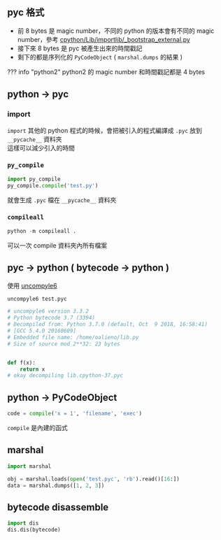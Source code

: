 ## pyc 格式

* 前 8 bytes 是 magic number，不同的 python 的版本會有不同的 magic number，參考 [cpython/Lib/importlib/_bootstrap_external.py](https://github.com/python/cpython/blob/master/Lib/importlib/_bootstrap_external.py)
* 接下來 8 bytes 是 pyc 被產生出來的時間戳記
* 剩下的都是序列化的 `PyCodeObject` ( `marshal.dumps` 的結果 )

??? info "python2"
	python2 的 magic number 和時間戳記都是 4 bytes

## python → pyc

### import

`import` 其他的 python 程式的時候，會把被引入的程式編譯成 `.pyc` 放到 `__pycache__` 資料夾  
這樣可以減少引入的時間

### `py_compile`

```python
import py_compile
py_compile.compile('test.py')
```

就會生成 `.pyc` 檔在 `__pycache__` 資料夾

### `compileall`

```python
python -m compileall .
```

可以一次 compile 資料夾內所有檔案

## pyc → python ( bytecode → python )

使用 [uncompyle6](https://github.com/rocky/python-uncompyle6/)

```bash
uncompyle6 test.pyc
```

```python
# uncompyle6 version 3.3.2
# Python bytecode 3.7 (3394)
# Decompiled from: Python 3.7.0 (default, Oct  9 2018, 16:58:41)
# [GCC 5.4.0 20160609]
# Embedded file name: /home/oalieno/lib.py
# Size of source mod 2**32: 23 bytes


def f(x):
    return x
# okay decompiling lib.cpython-37.pyc
```

## python → PyCodeObject

```python
code = compile('x = 1', 'filename', 'exec')
```

`compile` 是內建的函式

## marshal

```python
import marshal

obj = marshal.loads(open('test.pyc', 'rb').read()[16:])
data = marshal.dumps([1, 2, 3])
```

## bytecode disassemble

```python
import dis
dis.dis(bytecode)
```

[^1]:
    https://docs.python.org/3/library/dis.html
[^2]:
    http://unpyc.sourceforge.net/Opcodes.html
[^3]:
    https://kdr2.com/tech/main/1012-pyc-format.html
[^4]:
	https://late.am/post/2012/03/26/exploring-python-code-objects.html
